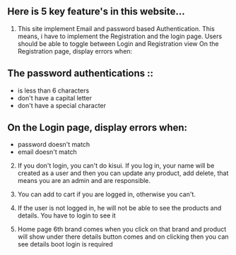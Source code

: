 ## Here is 5 key feature's in this website...

1. This site implement Email and password based Authentication. This means, i have to implement the Registration and the login page. Users should be able to toggle between Login and Registration view
   On the Registration page, display errors when:

## The password authentications ::

- is less than 6 characters
- don't have a capital letter
- don't have a special character

## On the Login page, display errors when:

- password doesn't match
- email doesn't match

2. If you don't login, you can't do kisui. If you log in, your name will be created as a user and then you can update any product, add delete, that means you are an admin and are responsible.

3. You can add to cart if you are logged in, otherwise you can't.

4. If the user is not logged in, he will not be able to see the products and details. You have to login to see it

5. Home page 6th brand comes when you click on that brand and product will show under there details button comes and on clicking then you can see details boot login is required
